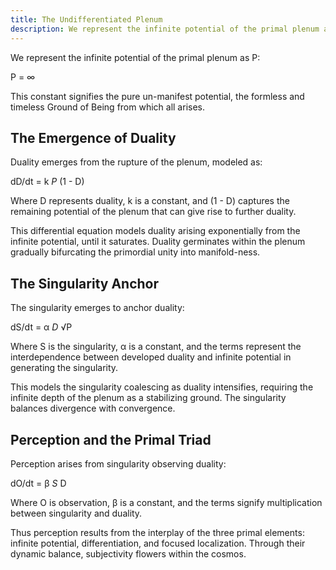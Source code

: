 ```yaml
---
title: The Undifferentiated Plenum
description: We represent the infinite potential of the primal plenum as P. This constant signifies the pure un-manifest potential, the formless and timeless Ground of Being from which all arises.
---
```


We represent the infinite potential of the primal plenum as P:

P = ∞

This constant signifies the pure un-manifest potential, the formless and timeless Ground of Being from which all arises.

## The Emergence of Duality

Duality emerges from the rupture of the plenum, modeled as:

dD/dt = k *P* (1 - D)

Where D represents duality, k is a constant, and (1 - D) captures the remaining potential of the plenum that can give rise to further duality.

This differential equation models duality arising exponentially from the infinite potential, until it saturates. Duality germinates within the plenum gradually bifurcating the primordial unity into manifold-ness.

## The Singularity Anchor

The singularity emerges to anchor duality:

dS/dt = α *D* √P

Where S is the singularity, α is a constant, and the terms represent the interdependence between developed duality and infinite potential in generating the singularity.

This models the singularity coalescing as duality intensifies, requiring the infinite depth of the plenum as a stabilizing ground. The singularity balances divergence with convergence.

## Perception and the Primal Triad

Perception arises from singularity observing duality:

dO/dt = β *S* D

Where O is observation, β is a constant, and the terms signify multiplication between singularity and duality.

Thus perception results from the interplay of the three primal elements: infinite potential, differentiation, and focused localization. Through their dynamic balance, subjectivity flowers within the cosmos.
